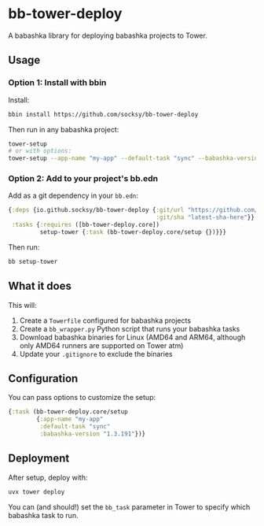 # bb-tower-deploy

A babashka library for deploying babashka projects to Tower.

## Usage

### Option 1: Install with bbin

Install:

```bash
bbin install https://github.com/socksy/bb-tower-deploy
```

Then run in any babashka project:

```bash
tower-setup
# or with options:
tower-setup --app-name "my-app" --default-task "sync" --babashka-version "1.3.191"
```

### Option 2: Add to your project's bb.edn

Add as a git dependency in your `bb.edn`:

```clojure
{:deps {io.github.socksy/bb-tower-deploy {:git/url "https://github.com/socksy/bb-tower-deploy"
                                          :git/sha "latest-sha-here"}}
 :tasks {:requires ([bb-tower-deploy.core])
         setup-tower {:task (bb-tower-deploy.core/setup {})}}}
```

Then run:

```bash
bb setup-tower
```

## What it does

This will:
1. Create a `Towerfile` configured for babashka projects
2. Create a `bb_wrapper.py` Python script that runs your babashka tasks
3. Download babashka binaries for Linux (AMD64 and ARM64, although only AMD64 runners are supported on Tower atm)
4. Update your `.gitignore` to exclude the binaries

## Configuration

You can pass options to customize the setup:

```clojure
{:task (bb-tower-deploy.core/setup
        {:app-name "my-app"
         :default-task "sync"
         :babashka-version "1.3.191"})}
```

## Deployment

After setup, deploy with:

```bash
uvx tower deploy
```

You can (and should!) set the `bb_task` parameter in Tower to specify which babashka task to run.
